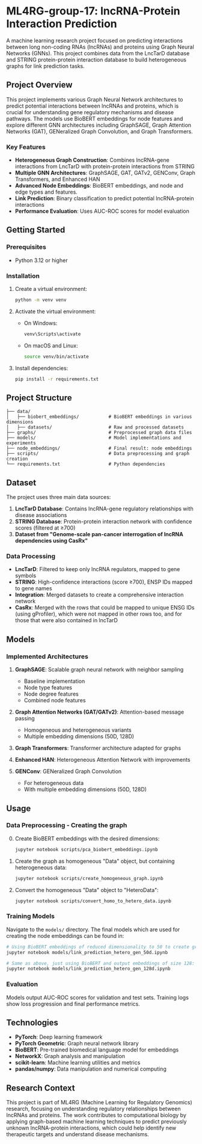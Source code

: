 # ML4RG-group-17: lncRNA-Protein Interaction Prediction

A machine learning research project focused on predicting interactions between long non-coding RNAs (lncRNAs) and proteins using Graph Neural Networks (GNNs). This project combines data from the LncTarD database and STRING protein-protein interaction database to build heterogeneous graphs for link prediction tasks.

## Project Overview

This project implements various Graph Neural Network architectures to predict potential interactions between lncRNAs and proteins, which is crucial for understanding gene regulatory mechanisms and disease pathways. The models use BioBERT embeddings for node features and explore different GNN architectures including GraphSAGE, Graph Attention Networks (GAT), GENeralized Graph Convolution, and Graph Transformers.

### Key Features

- **Heterogeneous Graph Construction**: Combines lncRNA-gene interactions from LncTarD with protein-protein interactions from STRING
- **Multiple GNN Architectures**: GraphSAGE, GAT, GATv2, GENConv, Graph Transformers, and Enhanced HAN
- **Advanced Node Embeddings**: BioBERT embeddings, and node and edge types and features.
- **Link Prediction**: Binary classification to predict potential lncRNA-protein interactions
- **Performance Evaluation**: Uses AUC-ROC scores for model evaluation

## Getting Started

### Prerequisites

- Python 3.12 or higher

### Installation

1. Create a virtual environment:
   ```bash
   python -m venv venv
   ```

2. Activate the virtual environment:
   - On Windows:
     ```bash
     venv\Scripts\activate
     ```
   - On macOS and Linux:
     ```bash
     source venv/bin/activate
     ```

3. Install dependencies:
   ```bash
   pip install -r requirements.txt
   ```

## Project Structure

```
├── data/
│   ├── biobert_embeddings/           # BioBERT embeddings in various dimensions
│   ├── datasets/                     # Raw and processed datasets
├── graphs/                           # Preprocessed graph data files
├── models/                           # Model implementations and experiments
├── node_embeddings/                  # Final result: node embeddings
├── scripts/                          # Data preprocessing and graph creation
└── requirements.txt                  # Python dependencies
```

## Dataset

The project uses three main data sources:

1. **LncTarD Database**: Contains lncRNA-gene regulatory relationships with disease associations
2. **STRING Database**: Protein-protein interaction network with confidence scores (filtered at ≥700)
3. **Dataset from "Genome-scale pan-cancer interrogation of lncRNA dependencies using CasRx"**

### Data Processing

- **LncTarD**: Filtered to keep only lncRNA regulators, mapped to gene symbols
- **STRING**: High-confidence interactions (score ≥700), ENSP IDs mapped to gene names
- **Integration**: Merged datasets to create a comprehensive interaction network
- **CasRx**: Merged with the rows that could be mapped to unique ENSG IDs (using gProfiler), which were not mapped in other rows too, and for those that were also contained in lncTarD

## Models

### Implemented Architectures

1. **GraphSAGE**: Scalable graph neural network with neighbor sampling
   - Baseline implementation
   - Node type features
   - Node degree features  
   - Combined node features

2. **Graph Attention Networks (GAT/GATv2)**: Attention-based message passing
   - Homogeneous and heterogeneous variants
   - Multiple embedding dimensions (50D, 128D)

3. **Graph Transformers**: Transformer architecture adapted for graphs

4. **Enhanced HAN**: Heterogeneous Attention Network with improvements

5. **GENConv**: GENeralized Graph Convolution
   - For heterogeneous data
   - With multiple embedding dimensions (50D, 128D)

## Usage

### Data Preprocessing - Creating the graph

0. Create BioBERT embeddings with the desired dimensions:
   ```bash
   jupyter notebook scripts/pca_biobert_embeddings.ipynb
   ```
  
1. Create the graph as homogeneous "Data" object, but containing heterogeneous data:
   ```bash
   jupyter notebook scripts/create_homogeneous_graph.ipynb
   ```

2. Convert the homogeneous "Data" object to "HeteroData":
   ```bash
   jupyter notebook scripts/convert_homo_to_hetero_data.ipynb
   ```

### Training Models

Navigate to the `models/` directory. The final models which are used for creating the node embeddings can be found in:

```bash
# Using BioBERT embeddings of reduced dimensionality to 50 to create graph, which is then used to train the GNN (HeteroConv using GENConv layers) on link prediction, and then applied to create node embeddings of dimensionality 50 for all nodes in the graph: 
jupyter notebook models/link_prediction_hetero_gen_50d.ipynb

# Same as above, just using BioBERT and output embeddings of size 128:
jupyter notebook models/link_prediction_hetero_gen_128d.ipynb
```

### Evaluation

Models output AUC-ROC scores for validation and test sets. Training logs show loss progression and final performance metrics.

## Technologies

- **PyTorch**: Deep learning framework
- **PyTorch Geometric**: Graph neural network library
- **BioBERT**: Pre-trained biomedical language model for embeddings
- **NetworkX**: Graph analysis and manipulation
- **scikit-learn**: Machine learning utilities and metrics
- **pandas/numpy**: Data manipulation and numerical computing

## Research Context

This project is part of ML4RG (Machine Learning for Regulatory Genomics) research, focusing on understanding regulatory relationships between lncRNAs and proteins. The work contributes to computational biology by applying graph-based machine learning techniques to predict previously unknown lncRNA-protein interactions, which could help identify new therapeutic targets and understand disease mechanisms.
